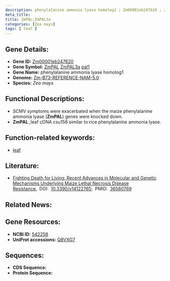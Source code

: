 ```yaml
---
description: phenylalanine ammonia lyase homolog1 ; Zm00001eb247620 ; Zea mays
meta_title:
title: ZmPAL;ZmPAL3a
categories: [Zea mays]
tags: [ leaf ]
---
```


## Gene Details:
- **Gene ID:**	[Zm00001eb247620](https://www.maizegdb.org/gene_center/gene/Zm00001eb247620)
- **Gene Symbol:** <u>ZmPAL</u>&nbsp;<u>ZmPAL3a</u>&nbsp;<u>pal1</u>
- **Gene Name:** phenylalanine ammonia lyase homolog1
- **Genome:** [Zm-B73-REFERENCE-NAM-5.0](https://www.maizegdb.org/genome/assembly/Zm-B73-REFERENCE-NAM-5.0)
- **Species:** *Zea mays*

## Functional Descriptions:
   - SCMV symptoms were exacerbated when the maize phenylalanine ammonia lyase (**ZmPAL**) genes were knocked down.
   - **ZmPAL** ,leaf cDNA csu156 similar to rice phenylalanine ammonia lyase.

## Function-related keywords:
- [leaf](/tags/leaf/)

## Literature:
   - [Fighting Death for Living: Recent Advances in Molecular and Genetic Mechanisms Underlying Maize Lethal Necrosis Disease Resistance.]( https://www.ncbi.nlm.nih.gov/pmc/articles/PMC9784999/)&nbsp;&nbsp;DOI:&nbsp;&nbsp;[10.3390/v14122765](https://www.ncbi.nlm.nih.gov/pmc/articles/PMC9784999/);&nbsp;&nbsp;PMID:&nbsp;&nbsp;[36560769](https://pubmed.ncbi.nlm.nih.gov/36560769/)

## Related News:

## Gene Resources:
- **NCBI ID:**  [542258](https://www.ncbi.nlm.nih.gov/gene/?term=542258)
- **UniProt accessions:** [Q8VXG7](https://www.uniprot.org/uniprotkb/Q8VXG7/entry)



## Sequences:
- **CDS Sequence:**
- **Protein Sequence:**
